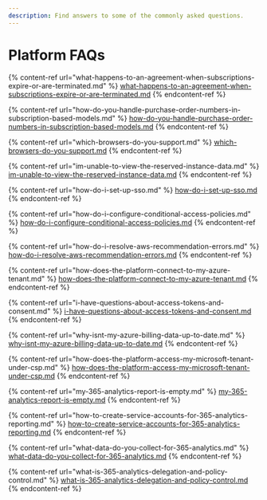```yaml
---
description: Find answers to some of the commonly asked questions.
---
```


# Platform FAQs

{% content-ref url="what-happens-to-an-agreement-when-subscriptions-expire-or-are-terminated.md" %}
[what-happens-to-an-agreement-when-subscriptions-expire-or-are-terminated.md](what-happens-to-an-agreement-when-subscriptions-expire-or-are-terminated.md)
{% endcontent-ref %}

{% content-ref url="how-do-you-handle-purchase-order-numbers-in-subscription-based-models.md" %}
[how-do-you-handle-purchase-order-numbers-in-subscription-based-models.md](how-do-you-handle-purchase-order-numbers-in-subscription-based-models.md)
{% endcontent-ref %}

{% content-ref url="which-browsers-do-you-support.md" %}
[which-browsers-do-you-support.md](which-browsers-do-you-support.md)
{% endcontent-ref %}

{% content-ref url="im-unable-to-view-the-reserved-instance-data.md" %}
[im-unable-to-view-the-reserved-instance-data.md](im-unable-to-view-the-reserved-instance-data.md)
{% endcontent-ref %}

{% content-ref url="how-do-i-set-up-sso.md" %}
[how-do-i-set-up-sso.md](how-do-i-set-up-sso.md)
{% endcontent-ref %}

{% content-ref url="how-do-i-configure-conditional-access-policies.md" %}
[how-do-i-configure-conditional-access-policies.md](how-do-i-configure-conditional-access-policies.md)
{% endcontent-ref %}

{% content-ref url="how-do-i-resolve-aws-recommendation-errors.md" %}
[how-do-i-resolve-aws-recommendation-errors.md](how-do-i-resolve-aws-recommendation-errors.md)
{% endcontent-ref %}

{% content-ref url="how-does-the-platform-connect-to-my-azure-tenant.md" %}
[how-does-the-platform-connect-to-my-azure-tenant.md](how-does-the-platform-connect-to-my-azure-tenant.md)
{% endcontent-ref %}

{% content-ref url="i-have-questions-about-access-tokens-and-consent.md" %}
[i-have-questions-about-access-tokens-and-consent.md](i-have-questions-about-access-tokens-and-consent.md)
{% endcontent-ref %}

{% content-ref url="why-isnt-my-azure-billing-data-up-to-date.md" %}
[why-isnt-my-azure-billing-data-up-to-date.md](why-isnt-my-azure-billing-data-up-to-date.md)
{% endcontent-ref %}

{% content-ref url="how-does-the-platform-access-my-microsoft-tenant-under-csp.md" %}
[how-does-the-platform-access-my-microsoft-tenant-under-csp.md](how-does-the-platform-access-my-microsoft-tenant-under-csp.md)
{% endcontent-ref %}

{% content-ref url="my-365-analytics-report-is-empty.md" %}
[my-365-analytics-report-is-empty.md](my-365-analytics-report-is-empty.md)
{% endcontent-ref %}

{% content-ref url="how-to-create-service-accounts-for-365-analytics-reporting.md" %}
[how-to-create-service-accounts-for-365-analytics-reporting.md](how-to-create-service-accounts-for-365-analytics-reporting.md)
{% endcontent-ref %}

{% content-ref url="what-data-do-you-collect-for-365-analytics.md" %}
[what-data-do-you-collect-for-365-analytics.md](what-data-do-you-collect-for-365-analytics.md)
{% endcontent-ref %}

{% content-ref url="what-is-365-analytics-delegation-and-policy-control.md" %}
[what-is-365-analytics-delegation-and-policy-control.md](what-is-365-analytics-delegation-and-policy-control.md)
{% endcontent-ref %}
